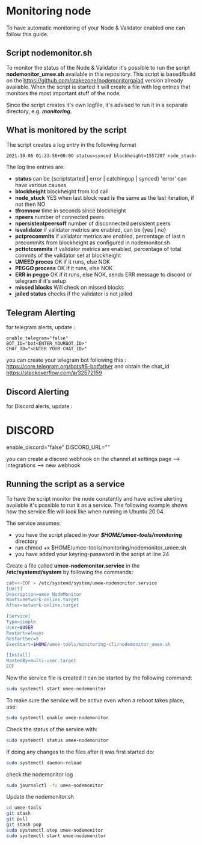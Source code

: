 # Monitoring node

To have automatic monitoring of your Node & Validator enabled one can follow this guide.

## Script nodemonitor.sh

To monitor the status of the Node & Validator it's possible to run the script **nodemonitor_umee.sh** available in this repository.
This script is based/build on the <https://github.com/stakezone/nodemonitorgaiad> version already available.
When the script is started it will create a file with log entries that monitors the most important stuff of the node.

Since the script creates it's own logfile, it's advised to run it in a separate directory, e.g. **_monitoring_**.

## What is monitored by the script

The script creates a log entry in the following format

```bash
2021-10-06 01:33:56+00:00 status=synced blockheight=1557207 node_stuck=NO tfromnow=7 npeers=12 npersistentpeersoff=1 isvalidator=yes pctprecommits=1.00 pcttotcommits=1.0  mpc_eligibility=OK
```

The log line entries are:

* **status** can be {scriptstarted | error | catchingup | synced} 'error' can have various causes
* **blockheight** blockheight from lcd call
* **node_stuck** YES when last block read is the same as the last iteration, if not then NO
* **tfromnow** time in seconds since blockheight
* **npeers** number of connected peers
* **npersistentpeersoff** number of disconnected persistent peers
* **isvalidator** if validator metrics are enabled, can be {yes | no}
* **pctprecommits** if validator metrics are enabled, percentage of last n precommits from blockheight as configured in nodemonitor.sh
* **pcttotcommits** if validator metrics are enabled, percentage of total commits of the validator set at blockheight
* **UMEED proces** OK if it runs, else NOK
* **PEGGO process** OK if it runs, else NOK
* **ERR in peggo** OK if it runs, else NOK, sends ERR message to discord or telegram if it's setup
* **missed blocks** Will check on missed blocks
* **jailed status** checks if the validator is not jailed

## Telegram Alerting

for telegram alerts, update :

```text
enable_telegram="false"
BOT_ID="bot<ENTER_YOURBOT_ID>"
CHAT_ID="<ENTER YOUR CHAT_ID>"
```

you can create your telegram bot following this : <https://core.telegram.org/bots#6-botfather> and obtain the chat_id <https://stackoverflow.com/a/32572159>

## Discord Alerting

for Discord alerts, update :

# DISCORD
enable_discord="false"
DISCORD_URL="<ENTER YOUR DISCORD WEBHOOK>"

you can create a discord webhook on the channel at settings page --> integrations --> new webhook

## Running the script as a service

To have the script monitor the node constantly and have active alerting available it's possible to run it as a service.
The following example shows how the service file will look like when running in Ubuntu 20.04.

The service assumes:

* you have the script placed in your **_$HOME/umee-tools/monitoring_** directory
* run chmod +x $HOME/umee-tools/monitoring/nodemonitor_umee.sh
* you have added your keyring-password in the script at line 24

Create a file called **umee-nodemonitor.service** in the **/etc/systemd/system** by following the commands:

```bash
cat<<-EOF > /etc/systemd/system/umee-nodemonitor.service
[Unit]
Description=umee NodeMonitor
Wants=network-online.target
After=network-online.target

[Service]
Type=simple
User=$USER
Restart=always
RestartSec=5
ExecStart=$HOME/umee-tools/monitoring-cli/nodemonitor_umee.sh

[Install]
WantedBy=multi-user.target
EOF
```

Now the service file is created it can be started by the following command:

```bash
sudo systemctl start umee-nodemonitor
```

To make sure the service will be active even when a reboot takes place, use:

```bash
sudo systemctl enable umee-nodemonitor
```

Check the status of the service with:

```bash
sudo systemctl status umee-nodemonitor
```

If doing any changes to the files after it was first started do:

```bash
sudo systemctl daemon-reload
```

check the nodemonitor log

```bash
sudo journalctl -fu umee-nodemonitor
```

Update the nodemonitor.sh

```bash
cd umee-tools
git stash
git pull
git stash pop
sudo systemctl stop umee-nodemonitor
sudo systemctl start umee-nodemonitor
```